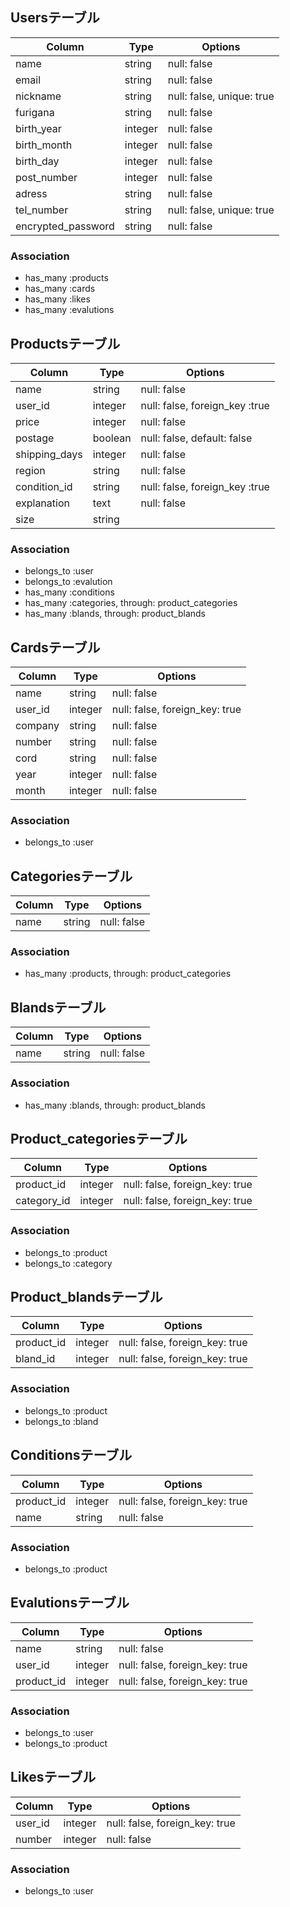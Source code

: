 ## Usersテーブル

|Column|Type|Options|
|------|----|-------|
|name|string|null: false|
|email|string|null: false|
|nickname|string|null: false, unique: true|
|furigana|string|null: false|
|birth_year|integer|null: false|
|birth_month|integer|null: false|
|birth_day|integer|null: false|
|post_number|integer|null: false|
|adress|string|null: false|
|tel_number|string|null: false, unique: true|
|encrypted_password|string|null: false|

### Association
- has_many :products
- has_many :cards
- has_many :likes
- has_many :evalutions

## Productsテーブル

|Column|Type|Options|
|------|----|-------|
|name|string|null: false|
|user_id|integer|null: false, foreign_key :true|
|price|integer|null: false|
|postage|boolean|null: false, default: false|
|shipping_days|integer|null: false|
|region|string|null: false|
|condition_id|string|null: false, foreign_key :true|
|explanation|text|null: false|
|size|string||

### Association
- belongs_to :user
- belongs_to :evalution
- has_many :conditions
- has_many :categories, through: product_categories
- has_many :blands, through: product_blands

## Cardsテーブル

|Column|Type|Options|
|------|----|-------|
|name|string|null: false|
|user_id|integer|null: false, foreign_key: true|
|company|string|null: false|
|number|string|null: false|
|cord|string|null: false|
|year|integer|null: false|
|month|integer|null: false|

### Association
- belongs_to :user

## Categoriesテーブル

|Column|Type|Options|
|------|----|-------|
|name|string|null: false|

### Association
- has_many :products, through: product_categories

## Blandsテーブル

|Column|Type|Options|
|------|----|-------|
|name|string|null: false|

### Association
- has_many :blands, through: product_blands

## Product_categoriesテーブル

|Column|Type|Options|
|------|----|-------|
|product_id|integer|null: false, foreign_key: true|
|category_id|integer|null: false, foreign_key: true|

### Association
- belongs_to :product
- belongs_to :category

## Product_blandsテーブル

|Column|Type|Options|
|------|----|-------|
|product_id|integer|null: false, foreign_key: true|
|bland_id|integer|null: false, foreign_key: true|

### Association
- belongs_to :product
- belongs_to :bland

## Conditionsテーブル

|Column|Type|Options|
|------|----|-------|
|product_id|integer|null: false, foreign_key: true|
|name|string|null: false|

### Association
- belongs_to :product


## Evalutionsテーブル

|Column|Type|Options|
|------|----|-------|
|name|string|null: false|
|user_id|integer|null: false, foreign_key: true|
|product_id|integer|null: false, foreign_key: true|

### Association
- belongs_to :user
- belongs_to :product

## Likesテーブル

|Column|Type|Options|
|------|----|-------|
|user_id|integer|null: false, foreign_key: true|
|number|integer|null: false|

### Association
- belongs_to :user
